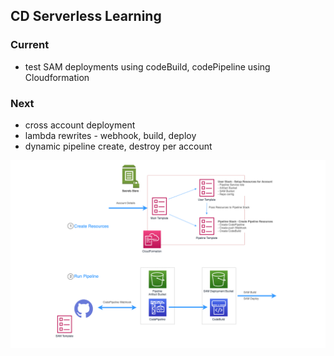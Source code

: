 ## CD Serverless Learning

### Current
- test SAM deployments using codeBuild, codePipeline using Cloudformation

### Next
- cross account deployment
- lambda rewrites - webhook, build, deploy
- dynamic pipeline create, destroy per account

![Image CD](https://github.com/mymatt/cd-serverless-learning/blob/master/images/CD.png)
